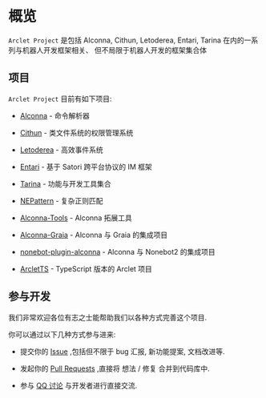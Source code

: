 # 概览

`Arclet Project` 是包括 Alconna, Cithun, Letoderea, Entari, Tarina 在内的一系列与机器人开发框架相关、
但不局限于机器人开发的框架集合体

## 项目

`Arclet Project` 目前有如下项目:

- [Alconna](https://github.com/ArcletProject/Alconna) - 命令解析器
- [Cithun](https://github.com/ArcletProject/Cithun) - 类文件系统的权限管理系统
- [Letoderea](https://github.com/ArcletProject/Letoderea) - 高效事件系统
- [Entari](https://github.com/ArcletProject/Entari) - 基于 Satori 跨平台协议的 IM 框架
- [Tarina](https://github.com/ArcletProject/Tarina) - 功能与开发工具集合

- [NEPattern](https://github.com/ArcletProject/NEPattern) - 复杂正则匹配
- [Alconna-Tools](https://github.com/ArcletProject/Alconna-Tools) - Alconna 拓展工具
- [Alconna-Graia](https://github.com/ArcletProject/Alconna-Graia) - Alconna 与 Graia 的集成项目
- [nonebot-plugin-alconna](https://github.com/nonebot/plugin-alconna) - Alconna 与 Nonebot2 的集成项目
- [ArcletTS](https://github.com/ArcletProject/ArcletTS) - TypeScript 版本的 Arclet 项目

## 参与开发

我们非常欢迎各位有志之士能帮助我们以各种方式完善这个项目.

你可以通过以下几种方式参与进来:

 - 提交你的 [Issue](https://github.com/ArcletProject) ,包括但不限于 bug 汇报, 新功能提案, 文档改进等.

 - 发起你的 [Pull Requests](https://github.com/ArcletProject) ,直接将 想法 / 修复 合并到代码库中.

 - 参与 [QQ 讨论](https://jq.qq.com/?_wv=1027&k=PUPOnCSH) 与开发者进行直接交流.
